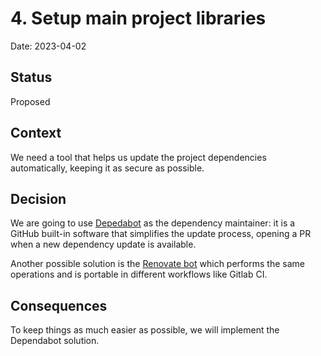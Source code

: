 # 4. Setup main project libraries

Date: 2023-04-02

## Status

Proposed

## Context

We need a tool that helps us update the project dependencies automatically, keeping it as secure as possible.

## Decision

We are going to use [Depedabot](https://github.com/dependabot) as the dependency maintainer: it is a GitHub built-in software that simplifies the update process, opening a PR when a new dependency update is available.

Another possible solution is the [Renovate bot](https://github.com/renovatebot/renovate) which performs the same operations and is portable in different workflows like Gitlab CI.

## Consequences

To keep things as much easier as possible, we will implement the Dependabot solution.